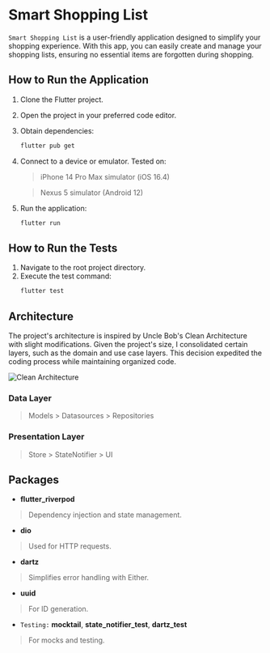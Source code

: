 # Smart Shopping List

`Smart Shopping List` is a user-friendly application designed to simplify your shopping experience. With this app, you can easily create and manage your shopping lists, ensuring no essential items are forgotten during shopping.

## How to Run the Application

1. Clone the Flutter project.
2. Open the project in your preferred code editor.
3. Obtain dependencies:
   ```bash
   flutter pub get
   ```
4. Connect to a device or emulator. Tested on:
   > iPhone 14 Pro Max simulator (iOS 16.4)

   > Nexus 5 simulator (Android 12)
5. Run the application:
   ```bash
   flutter run
   ```

## How to Run the Tests

1. Navigate to the root project directory.
2. Execute the test command:
   ```bash
   flutter test
   ```

## Architecture

The project's architecture is inspired by Uncle Bob's Clean Architecture with slight modifications. Given the project's size, I consolidated certain layers, such as the domain and use case layers. This decision expedited the coding process while maintaining organized code.

![Clean Architecture](https://blog.cleancoder.com/uncle-bob/images/2012-08-13-the-clean-architecture/CleanArchitecture.jpg)

### Data Layer
> Models > Datasources > Repositories

### Presentation Layer
> Store > StateNotifier > UI

## Packages

- **flutter_riverpod**
> Dependency injection and state management.
- **dio**
> Used for HTTP requests.
- **dartz**
> Simplifies error handling with Either.
- **uuid**
> For ID generation.
- `Testing:` **mocktail**, **state_notifier_test**, **dartz_test**
> For mocks and testing.
